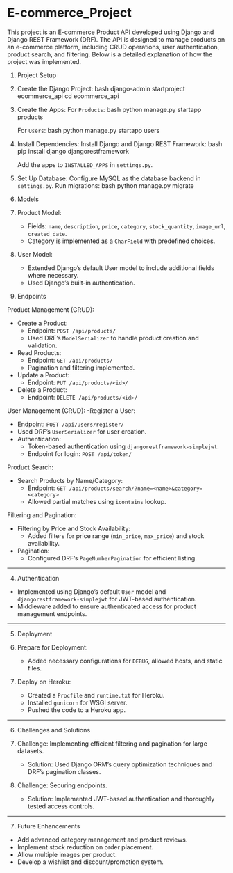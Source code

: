 # E-commerce_Project

This project is an E-commerce Product API developed using Django and Django REST Framework (DRF). The API is designed to manage products on an e-commerce platform, including CRUD operations, user authentication, product search, and filtering. Below is a detailed explanation of how the project was implemented.


 1. Project Setup

1. Create the Django Project:
   bash
   django-admin startproject ecommerce_api
   cd ecommerce_api
   

2. Create the Apps:
    For `Products`:
     bash
     python manage.py startapp products
    
    For `Users`:
     bash
     python manage.py startapp users
    

3. Install Dependencies:
    Install Django and Django REST Framework:
    bash
     pip install django djangorestframework
     
   Add the apps to `INSTALLED_APPS` in `settings.py`.

4. Set Up Database:
    Configure MySQL as the database backend in `settings.py`.
    Run migrations:
     bash
     python manage.py migrate
     


 2. Models

1. Product Model:
   - Fields: `name`, `description`, `price`, `category`, `stock_quantity`, `image_url`, `created_date`.
   - Category is implemented as a `CharField` with predefined choices.

2. User Model:
   - Extended Django’s default User model to include additional fields where necessary.
   - Used Django’s built-in authentication.



 3. Endpoints

 Product Management (CRUD):
- Create a Product:
  - Endpoint: `POST /api/products/`
  - Used DRF’s `ModelSerializer` to handle product creation and validation.
- Read Products:
  - Endpoint: `GET /api/products/`
  - Pagination and filtering implemented.
- Update a Product:
  - Endpoint: `PUT /api/products/<id>/`
- Delete a Product:
  - Endpoint: `DELETE /api/products/<id>/`

 User Management (CRUD):
-Register a User:
  - Endpoint: `POST /api/users/register/`
  - Used DRF’s `UserSerializer` for user creation.
- Authentication:
  - Token-based authentication using `djangorestframework-simplejwt`.
  - Endpoint for login: `POST /api/token/`

 Product Search:
- Search Products by Name/Category:
  - Endpoint: `GET /api/products/search/?name=<name>&category=<category>`
  - Allowed partial matches using `icontains` lookup.

 Filtering and Pagination:
- Filtering by Price and Stock Availability:
  - Added filters for price range (`min_price`, `max_price`) and stock availability.
- Pagination:
  - Configured DRF’s `PageNumberPagination` for efficient listing.

---

4. Authentication

- Implemented using Django’s default `User` model and `djangorestframework-simplejwt` for JWT-based authentication.
- Middleware added to ensure authenticated access for product management endpoints.

---

 5. Deployment

1. Prepare for Deployment:
   - Added necessary configurations for `DEBUG`, allowed hosts, and static files.

2. Deploy on Heroku:
   - Created a `Procfile` and `runtime.txt` for Heroku.
   - Installed `gunicorn` for WSGI server.
   - Pushed the code to a Heroku app.

---

 6. Challenges and Solutions

1. Challenge: Implementing efficient filtering and pagination for large datasets.
   - Solution: Used Django ORM’s query optimization techniques and DRF’s pagination classes.

2. Challenge: Securing endpoints.
   - Solution: Implemented JWT-based authentication and thoroughly tested access controls.

---

 7. Future Enhancements

- Add advanced category management and product reviews.
- Implement stock reduction on order placement.
- Allow multiple images per product.
- Develop a wishlist and discount/promotion system.



